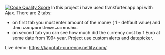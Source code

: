 [![Code Quality Score](https://www.code-inspector.com/project/12/score/svg)](https://github.com/kapoliub/currency-exchange)
In this project i have used frankfurter.app api with Ajax. There are 2 tabs: 

- on first tab you must enter amount of the money ( 1 - deffault value) and then compare these currencies. 
- on second tab you can see how much did the currency cost by 1 Euro at some date from 1994 year. Project use custom alerts and datepicker.

Live demo: https://kapoliub-currency.netlify.com/
